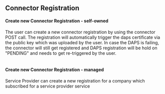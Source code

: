 ## Connector Registration

#### Create new Connector Registration - self-owned

The user can create a new connector registration by using the connector POST call.
The registration will automatically trigger the daps certificate via the public key which was uploaded by the user. In case the DAPS is failing, the connector will still get registered and DAPS registration will be hold on "PENDING" and needs to get re-triggered by the user.
<br>
<br>


#### Create new Connector Registration - managed 

Service Provider can create a new registration for a company which subscribed for a service provider service
<br>
<br>

